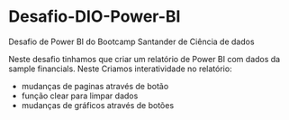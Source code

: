# Desafio-DIO-Power-BI
Desafio de Power BI do Bootcamp Santander de Ciência de dados 

Neste desafio tinhamos que criar um relatório de Power BI com dados da sample financials.
Neste Criamos interatividade no relatório:
- mudanças de paginas através de botão
- função clear para limpar dados
- mudanças de gráficos através de botões
